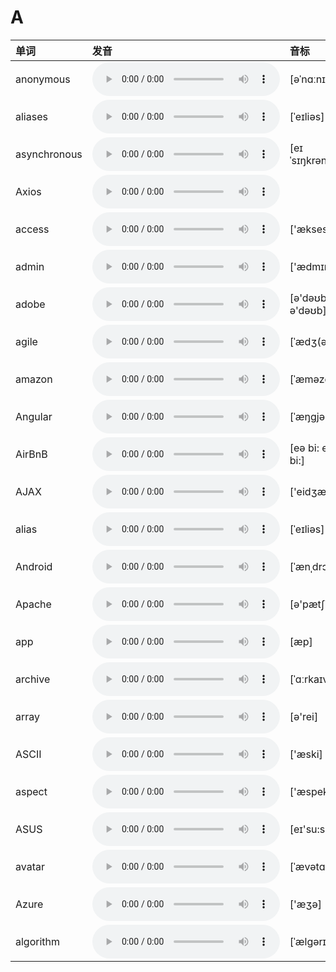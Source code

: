 
# A

| 单词  | 发音 | 音标 |
| :-- | :-- | :-- |
| anonymous | <audio :src="$withBase('/audio/anonymous.mp3')" controls="controls" controlslist="nodownload"></audio> | [əˈnɑːnɪməs] |
| aliases | <audio :src="$withBase('/audio/aliases.mp3')" controls="controls" controlslist="nodownload"></audio> | [ˈeɪliəs] |
| asynchronous | <audio :src="$withBase('/audio/asynchronous.mp3')" controls="controls" controlslist="nodownload"></audio> | [eɪˈsɪŋkrənəs] |
| Axios | <audio :src="$withBase('/audio/Axios.mp3')" controls="controls" controlslist="nodownload"></audio> |  |
| access | <audio :src="$withBase('/audio/access.mp3')" controls="controls" controlslist="nodownload"></audio> | ['ækses] |
| admin | <audio :src="$withBase('/audio/admin.mp3')" controls="controls" controlslist="nodownload"></audio> | ['ædmɪn] |
| adobe | <audio :src="$withBase('/audio/adobe.mp3')" controls="controls" controlslist="nodownload"></audio> | [ə'dəʊbɪ; ə'dəʊb] |
| agile | <audio :src="$withBase('/audio/agile.mp3')" controls="controls" controlslist="nodownload"></audio> | [ˈædʒ(ə)l] |
| amazon | <audio :src="$withBase('/audio/amazon.mp3')" controls="controls" controlslist="nodownload"></audio> | [ˈæməzɑːn] |
| Angular | <audio :src="$withBase('/audio/Angular.mp3')" controls="controls" controlslist="nodownload"></audio> | [ˈæŋɡjələr] |
| AirBnB | <audio :src="$withBase('/audio/AirBnB.mp3')" controls="controls" controlslist="nodownload"></audio> | [eə bi: en bi:] |
| AJAX | <audio :src="$withBase('/audio/AJAX.mp3')" controls="controls" controlslist="nodownload"></audio> | ['eidʒæks] |
| alias | <audio :src="$withBase('/audio/alias.mp3')" controls="controls" controlslist="nodownload"></audio> | [ˈeɪliəs] |
| Android | <audio :src="$withBase('/audio/Android.mp3')" controls="controls" controlslist="nodownload"></audio> | [ˈænˌdrɔɪd] |
| Apache | <audio :src="$withBase('/audio/Apache.mp3')" controls="controls" controlslist="nodownload"></audio> | [ə'pætʃi] |
| app | <audio :src="$withBase('/audio/app.mp3')" controls="controls" controlslist="nodownload"></audio> | [æp] |
| archive | <audio :src="$withBase('/audio/archive.mp3')" controls="controls" controlslist="nodownload"></audio> | [ˈɑːrkaɪv] |
| array | <audio :src="$withBase('/audio/array.mp3')" controls="controls" controlslist="nodownload"></audio> | [ə'rei] |
| ASCII | <audio :src="$withBase('/audio/ASCII.mp3')" controls="controls" controlslist="nodownload"></audio> | ['æski] |
| aspect | <audio :src="$withBase('/audio/aspect.mp3')" controls="controls" controlslist="nodownload"></audio> | ['æspekt] |
| ASUS | <audio :src="$withBase('/audio/ASUS.mp3')" controls="controls" controlslist="nodownload"></audio> | [eɪ'su:s] |
| avatar | <audio :src="$withBase('/audio/avatar.mp3')" controls="controls" controlslist="nodownload"></audio> | [ˈævətɑːr] |
| Azure | <audio :src="$withBase('/audio/Azure.mp3')" controls="controls" controlslist="nodownload"></audio> | ['æʒə] |
| algorithm | <audio :src="$withBase('/audio/algorithm.mp3')" controls="controls" controlslist="nodownload"></audio> | [ˈælɡərɪðəm] |
